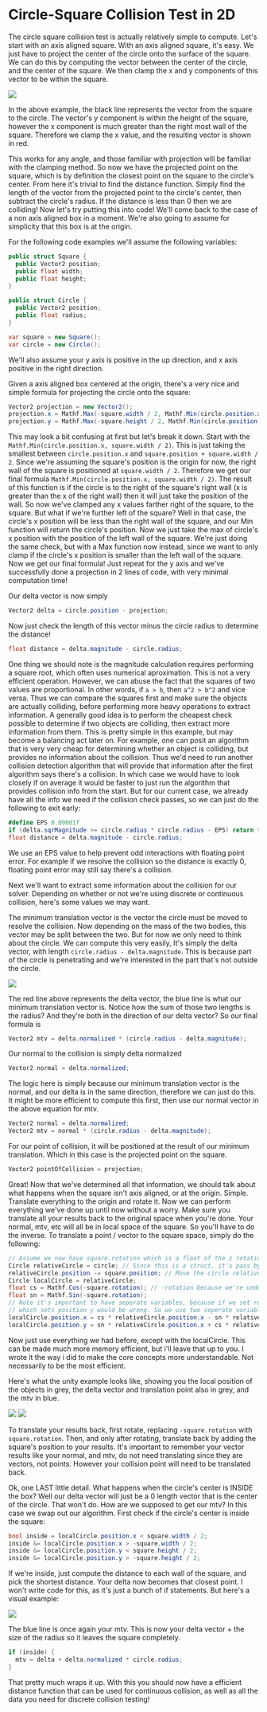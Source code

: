 # Circle-Square Collision Test in 2D

The circle square collision test is actually relatively simple to compute. Let's start with an axis aligned square. With an axis aligned square, it's easy. We just have to project the center of the circle onto the surface of the square. We can do this by computing the vector between the center of the circle, and the center of the square. We then clamp the x and y components of this vector to be within the square.

![](images/collision/circle-square-2d/ProjectionExample.PNG)

In the above example, the black line represents the vector from the square to the circle. The vector's y component is within the height of the square, however the x component is much greater than the right most wall of the square. Therefore we clamp the x value, and the resulting vector is shown in red.

This works for any angle, and those familiar with projection will be familiar with the clamping method. So now we have the projected point on the square, which is by definition the closest point on the square to the circle's center. From here it's trivial to find the distance function. Simply find the length of the vector from the projected point to the circle's center, then subtract the circle's radius. If the distance is less than 0 then we are colliding! Now let's try putting this into code! We'll come back to the case of a non axis aligned box in a moment. We're also going to assume for simplicity that this box is at the origin.

For the following code examples we'll assume the following variables:
```csharp
public struct Square {
  public Vector2 position;
  public float width;
  public float height;
}

public struct Circle {
  public Vector2 position;
  public float radius;
}

var square = new Square();
var circle = new Circle();
```
We'll also assume your y axis is positive in the up direction, and x axis positive in the right direction.

Given a axis aligned box centered at the origin, there's a very nice and simple formula for projecting the circle onto the square:
```csharp
Vector2 projection = new Vector2();
projection.x = Mathf.Max(-square.width / 2, Mathf.Min(circle.position.x, square.width / 2));
projection.y = Mathf.Max(-square.height / 2, Mathf.Min(circle.position.y, square.height / 2));
```

This may look a bit confusing at first but let's break it down. Start with the `Mathf.Min(circle.position.x, square.width / 2)`. This is just taking the smallest between `circle.position.x` and  `square.position + square.width / 2`. Since we're assuming the square's position is the origin for now, the right wall of the square is positioned at `square.width / 2`. Therefore we get our final formula `Mathf.Min(circle.position.x, square.width / 2)`. The result of this function is if the circle is to the right of the square's right wall (x is greater than the x of the right wall) then it will just take the position of the wall. So now we've clamped any x values farther right of the square, to the square. But what if we're further left of the square? Well in that case, the circle's x position will be less than the right wall of the square, and our Min function will return the circle's position. Now we just take the max of circle's x position with the position of the left wall of the square. We're just doing the same check, but with a Max function now instead, since we want to only clamp if the circle's x position is smaller than the left wall of the square. Now we get our final formula! Just repeat for the y axis and we've successfully done a projection in 2 lines of code, with very minimal computation time!

Our delta vector is now simply
```csharp
Vector2 delta = circle.position - projection;
```

Now just check the length of this vector minus the circle radius to determine the distance!
```csharp
float distance = delta.magnitude - circle.radius;
```

One thing we should note is the magnitude calculation requires performing a square root, which often uses numerical aproximation. This is not a very efficient operation. However, we can abuse the fact that the squares of two values are proportional. In other words, if `a > b`, then `a^2 > b^2` and vice versa. Thus we can compare the squares first and make sure the objects are actually colliding, before performing more heavy operations to extract information. A generally good idea is to perform the cheapest check possible to determine if two objects are colliding, then extract more information from them. This is pretty simple in this example, but may become a balancing act later on. For example, one can posit an algorithm that is very very cheap for determining whether an object is colliding, but provides no information about the collision. Thus we'd need to run another collision detection algorithm that will provide that information after the first algorithm says there's a collision. In which case we would have to look closely if on average it would be faster to just run the algorithm that provides collision info from the start. But for our current case, we already have all the info we need if the collision check passes, so we can just do the following to exit early:
```csharp
#define EPS 0.00001f
if (delta.sqrMagnitude >= circle.radius * circle.radius - EPS) return false;
float distance = delta.magnitude - circle.radius;
```
We use an EPS value to help prevent odd interactions with floating point error. For example if we resolve the collision so the distance is exactly 0, floating point error may still say there's a collision.

Next we'll want to extract some information about the collision for our solver. Depending on whether or not we're using discrete or continuous collision, here's some values we may want.

The minimum translation vector is the vector the circle must be moved to resolve the collision. Now depending on the mass of the two bodies, this vector may be split between the two. But for now we only need to think about the circle. We can compute this very easily, It's simply the delta vector, with length `circle.radius - delta.magnitude`. This is because part of the circle is penetrating and we're interested in the part that's not outside the circle.

![](images/collision/circle-square-2d/MinimumTranslationExample.PNG)

The red line above represents the delta vector, the blue line is what our minimum translation vector is. Notice how the sum of those two lengths is the radius? And they're both in the direction of our delta vector? So our final formula is
```csharp
Vector2 mtv = delta.normalized * (circle.radius - delta.magnitude);
```

Our normal to the collision is simply delta normalized
```csharp
Vector2 normal = delta.normalized;
```
The logic here is simply because our minimum translation vector is the normal, and our delta is in the same direction, therefore we can just do this. It might be more efficient to compute this first, then use our normal vector in the above equation for mtv.
```csharp
Vector2 normal = delta.normalized;
Vector2 mtv = normal * (circle.radius - delta.magnitude);
```
For our point of collision, it will be positioned at the result of our minimum translation. Which in this case is the projected point on the square.
```csharp
Vector2 pointOfCollision = projection;
```

Great! Now that we've determined all that information, we should talk about what happens when the square isn't axis aligned, or at the origin. Simple. Translate everything to the origin and rotate it. Now we can perform everything we've done up until now without a worry. Make sure you translate all your results back to the original space when you're done. Your normal, mtv, etc will all be in local space of the square. So you'll have to do the inverse. To translate a point / vector to the square space, simply do the following:
```csharp
// Assume we now have square.rotation which is a float of the z rotation in radians
Circle relativeCircle = circle; // Since this is a struct, it's pass by value
relativeCircle.position -= square.position; // Move the circle relative to the square
Circle localCircle = relativeCircle;
float cs = Mathf.Cos(-square.rotation); // -rotation because we're undoing the rotation
float sn = Mathf.Sin(-square.rotation);
// Note it's important to have seperate variables, because if we set relative.position.x then the next line
// which sets position y would be wrong. So we use two seperate variables to avoid this
localCircle.position.x = cs * relativeCircle.position.x - sn * relativeCircle.position.y;
localCircle.position.y = sn * relativeCircle.position.x + cs * relativeCircle.position.y;
```
Now just use everything we had before, except with the localCircle. This can be made much more memory efficient, but i'll leave that up to you. I wrote it the way i did to make the core concepts more understandable. Not necessarily to be the most efficient.

Here's what the unity example looks like, showing you the local position of the objects in grey, the delta vector and translation point also in grey, and the mtv in blue.

![](images/collision/circle-square-2d/FinalExample1.PNG)
![](images/collision/circle-square-2d/FinalExample2.PNG)

To translate your results back, first rotate, replacing `-square.rotation` with `square.rotation`. Then, and only after rotating, translate back by adding the square's position to your results. It's important to remember your vector results like your normal, and mtv, do not need translating since they are vectors, not points. However your collision point will need to be translated back.

Ok, one LAST little detail. What happens when the circle's center is INSIDE the box? Well our delta vector will just be a 0 length vector that is the center of the circle. That won't do. How are we supposed to get our mtv? In this case we swap out our algorithm. First check if the circle's center is inside the square:
```csharp
bool inside = localCircle.position.x < square.width / 2;
inside &= localCircle.position.x > -square.width / 2;
inside &= localCircle.position.y < square.height / 2;
inside &= localCircle.position.y > -square.height / 2;
```
If we're inside, just compute the distance to each wall of the square, and pick the shortest distance. Your delta now becomes that closest point. I won't write code for this, as it's just a bunch of if statements. But here's a visual example:

![](images/collision/circle-square-2d/InsideExample.PNG)

The blue line is once again your mtv. This is now your delta vector + the size of the radius so it leaves the square completely.
```csharp
if (inside) {
  mtv = delta + delta.normalized * circle.radius;
}
```

That pretty much wraps it up. With this you should now have a efficient distance function that can be used for continuous collision, as well as all the data you need for discrete collision testing!
